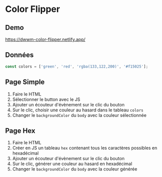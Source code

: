 # Color Flipper

## Demo

https://dwwm-color-flipper.netlify.app/

## Données

```js
const colors = ['green', 'red', 'rgba(133,122,200)', '#f15025'];
```

## Page Simple

1. Faire le HTML
2. Sélectionner le button avec le JS
3. Ajouter un écouteur d'évènement sur le clic du bouton
4. Sur le clic, choisir une couleur au hasard dans le tableau `colors`
5. Changer le `backgroundColor` du `body` avec la couleur sélectionnée

## Page Hex

1. Faire le HTML
2. Créer en JS un tableau `hex` contenant tous les caractères possibles en hexadécimal
3. Ajouter un écouteur d'évènement sur le clic du bouton
4. Sur le clic, générer une couleur au hasard en hexadécimal
5. Changer le `backgroundColor` du `body` avec la couleur générée
